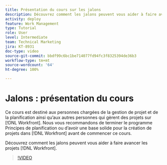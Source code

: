 ```yaml
---
title: Présentation du cours sur les jalons
description: Découvrez comment les jalons peuvent vous aider à faire avancer les projets  [!DNL  Workfront] .
activity: deploy
feature: Work Management
type: Tutorial
role: User
level: Intermediate
team: Technical Marketing
jira: KT-8931
doc-type: video
source-git-commit: bbdf99c6bc1be714077fd94fc3f8325394de36b3
workflow-type: tm+mt
source-wordcount: '64'
ht-degree: 100%

---
```


# Jalons : présentation du cours

Ce cours est destiné aux personnes chargées de la gestion de projet et de la planification ainsi qu’aux autres personnes qui gèrent des projets sur [!DNL Workfront]. Nous vous recommandons de terminer le programme Principes de planification ou d’avoir une base solide pour la création de projets dans [!DNL Workfront] avant de commencer ce cours.

Découvrez comment les jalons peuvent vous aider à faire avancer les projets [!DNL  Workfront].

>[!VIDEO](https://video.tv.adobe.com/v/335203/?quality=12&learn=on&enablevpops=1)
